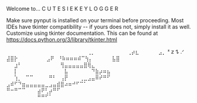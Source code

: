 Welcome to...
C U T E S I E  K E Y L O G G E R

Make sure pynput is installed on your terminal before proceeding. Most IDEs have tkinter compatibility -- if yours does not, simply install it as well.
Customize using tkinter documentation. This can be found at https://docs.python.org/3/library/tkinter.html

⠀⠀⠀⠀⠀⠀⠀⠀⠀⠀⠀⠀⠀⠀⠀⠀⠀⠀⠀⠀⠀⢀⡀⠀⠀⠀⠀
⠀⠀⠀⠀⢀⡴⣆⠀⠀⠀⠀⠀⣠⡀ ᶻ 𝗓 𐰁 .ᐟ ⣼⣿⡗⠀⠀⠀⠀
⠀⠀⠀⣠⠟⠀⠘⠷⠶⠶⠶⠾⠉⢳⡄⠀⠀⠀⠀⠀⣧⣿⠀⠀⠀⠀⠀
⠀⠀⣰⠃⠀⠀⠀⠀⠀⠀⠀⠀⠀⠀⢻⣤⣤⣤⣤⣤⣿⢿⣄⠀⠀⠀⠀
⠀⠀⡇⠀⠀⠀⠀⠀⠀⠀⠀⠀⠀⠀⠀⣧⠀⠀⠀⠀⠀⠀⠙⣷⡴⠶⣦
⠀⠀⢱⡀⠀⠉⠉⠀⠀⠀⠀⠛⠃⠀⢠⡟⠀⠀⠀⢀⣀⣠⣤⠿⠞⠛⠋
⣠⠾⠋⠙⣶⣤⣤⣤⣤⣤⣀⣠⣤⣾⣿⠴⠶⠚⠋⠉⠁⠀⠀⠀⠀⠀⠀
⠛⠒⠛⠉⠉⠀⠀⠀⣴⠟⢃⡴⠛⠋⠀⠀⠀⠀⠀⠀⠀⠀⠀⠀⠀⠀⠀
⠀⠀⠀⠀⠀⠀⠀⠀⠛⠛⠋⠁⠀⠀⠀⠀⠀⠀⠀⠀⠀⠀⠀⠀⠀⠀⠀
